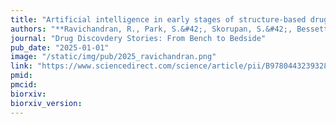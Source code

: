 ```yaml
---
title: "Artificial intelligence in early stages of structure-based drug discovery"
authors: "**Ravichandran, R., Park, S.&#42;, Skorupan, S.&#42;, Bessette, K., Gentile, F.**"
journal: "Drug Discovdery Stories: From Bench to Bedside"
pub_date: "2025-01-01"
image: "/static/img/pub/2025_ravichandran.png"
link: "https://www.sciencedirect.com/science/article/pii/B9780443239328000017"
pmid:
pmcid:
biorxiv:
biorxiv_version:
---
```


